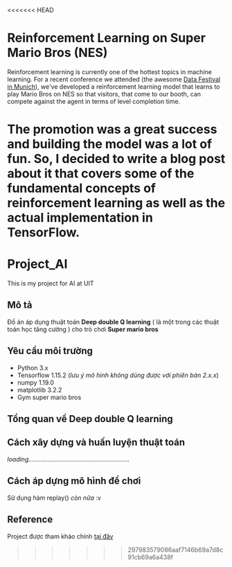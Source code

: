 <<<<<<< HEAD
# Reinforcement Learning on Super Mario Bros (NES)

Reinforcement learning is currently one of the hottest topics in machine learning. For a recent conference we attended (the awesome [Data Festival in Munich](https://www.datafestival.de/)), we've developed a reinforcement learning model that learns to play Mario Bros on NES so that visitors, that come to our booth, can compete against the agent in terms of level completion time.

The promotion was a great success and building the model was a lot of fun. So, I decided to write a blog post about it that covers some of the fundamental concepts of reinforcement learning as well as the actual implementation in TensorFlow.
=======
# Project_AI
This is my project for AI at UIT
## Mô tả 
Đồ án áp dụng thuật toán **Deep double Q learning** ( là một trong các thuật toán học tăng cường ) cho trò chơi **Super mario bros**
## Yêu cầu môi trường 
+ Python 3.x
+ Tensorflow 1.15.2 (*lưu ý mô hình không dùng được với phiên bản 2.x.x*) 
+ numpy 1.19.0
+ matplotlib 3.2.2
+ Gym super mario bros 
## Tổng quan về Deep double Q learning 
## Cách xây dựng và huấn luyện thuật toán 
*loading..........................................................*
## Cách áp dựng mô hình để chơi 
Sử dụng hàm replay()
*còn nữa* :v
## Reference
Project được tham khảo chính [tại đây](https://www.statworx.com/de/blog/using-reinforcement-learning-to-play-super-mario-bros-on-nes-using-tensorflow/)
>>>>>>> 297983579086aaf7146b69a7d8c91cb69a6a438f
